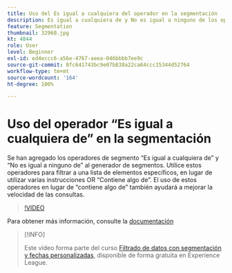 ```yaml
---
title: Uso del Es igual a cualquiera del operador en la segmentación
description: Es igual a cualquiera de y No es igual a ninguno de los operadores de segmento que se han agregado al generador de segmentos. Utilice estos operadores para filtrar a una lista de elementos específicos, en lugar de utilizar varias instrucciones OR Contiene algo de. El uso de estos operadores en lugar de contiene algo de también ayudará a mejorar la velocidad de las consultas.
feature: Segmentation
thumbnail: 32960.jpg
kt: 4844
role: User
level: Beginner
exl-id: ed4eccc6-a56e-4767-aeea-046bbbb7ee9c
source-git-commit: 8fc641743bc9e07b838a22ca64ccc15344d52764
workflow-type: tm+mt
source-wordcount: '164'
ht-degree: 100%

---
```


# Uso del operador “Es igual a cualquiera de” en la segmentación

Se han agregado los operadores de segmento “Es igual a cualquiera de” y “No es igual a ninguno de” al generador de segmentos. Utilice estos operadores para filtrar a una lista de elementos específicos, en lugar de utilizar varias instrucciones OR “Contiene algo de”. El uso de estos operadores en lugar de “contiene algo de” también ayudará a mejorar la velocidad de las consultas.

>[!VIDEO](https://video.tv.adobe.com/v/32960/?quality=12&learn=on)

Para obtener más información, consulte la [documentación](https://experienceleague.adobe.com/docs/analytics/components/segmentation/segment-reference/seg-operators.html?lang=es)

>[!INFO]
>
> Este vídeo forma parte del curso [Filtrado de datos con segmentación y fechas personalizadas](https://experienceleague.adobe.com/?recommended=Analytics-U-1-2021.1.filterdata&amp;lang=es), disponible de forma gratuita en Experience League.
